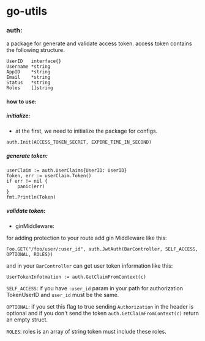 # go-utils

### auth:
a package for generate and validate access token.
access token contains the following structure.
```
UserID   interface{}
Username *string    
AppID    *string    
Email    *string    
Status   *string    
Roles    []string   
``` 

#### how to use:

##### initialize:

- at the first, we need to initialize the package for configs.
```
auth.Init(ACCESS_TOKEN_SECRET, EXPIRE_TIME_IN_SECOND)
```

##### generate token:
```
userClaim := auth.UserClaims{UserID: UserID}
Token, err := userClaim.Token()
if err != nil {
	panic(err)
}
fmt.Println(Token)
```

##### validate token:

- ginMiddleware:

for adding protection to your route add gin Middleware like this:
```
Foo.GET("/foo/user/:user_id", auth.JwtAuth(BarController, SELF_ACCESS, OPTIONAL, ROLES))
```
and in your `BarController` can get user token information like this:
```
UserTokenInfotmation := auth.GetClaimFromContext(c)
```

`SELF_ACCESS`: if you have `:user_id` param in your path for authorization TokenUserID and `user_id` must be the same.

`OPTIONAL`: if you set this flag to true sending `Authorization` in the header is optional and if you don't send the token `auth.GetClaimFromContext(c)` return an empty struct.

`ROLES`: roles is an array of string token must include these roles.
